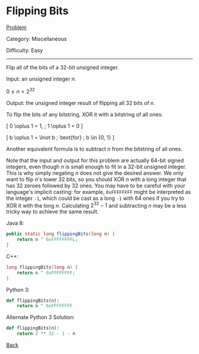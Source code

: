 # Flipping Bits

[Problem](https://www.hackerrank.com/challenges/flipping-bits/problem)

Category: Miscellaneous

Difficulty: Easy

---

Flip all of the bits of a 32-bit unsigned integer.

Input: an unsigned integer $n$.

$0 \leq n < 2^{32}$

Output: the unsigned integer result of flipping all 32 bits of $n$.

To flip the bits of any bitstring, XOR it with a bitstring of all ones:

\[ 0 \oplus 1 = 1, \; 1 \oplus 1 = 0 \]

\[ b \oplus 1 = \lnot b \; \text{for} \; b \in \{0, 1\} \]

Another equivalent formula is to subtract $n$ from the bitstring of all ones.

Note that the input and output for this problem are actually 64-bit signed
integers, even though $n$ is small enough to fit in a 32-bit unsigned integer.
This is why simply negating $n$ does not give the desired answer. We only want
to flip $n$'s lower 32 bits, so you should XOR $n$ with a long integer that
has 32 zeroes followed by 32 ones. You may have to be careful with your
language's implicit casting: for example, ```0xFFFFFFFF``` might be interpreted
as the integer ```-1```, which could be cast as a long ```-1``` with 64 ones if
you try to XOR it with the long $n$. Calculating $2^{32} - 1$ and subtracting
$n$ may be a less tricky way to achieve the same result.

Java 8:
```java
public static long flippingBits(long n) {
    return n ^ 0xFFFFFFFFL;
}
```

C++:
```cpp
long flippingBits(long n) {
    return n ^ 0xFFFFFFFF;
}
```

Python 3:
```python
def flippingBits(n):
    return n ^ 0xFFFFFFFF
```

Alternate Python 3 Solution:
```python
def flippingBits(n):
    return 2 ** 32 - 1 - n
```

[Back](../../hackerrank.md)
